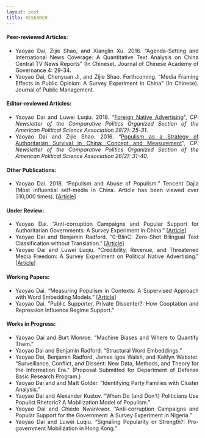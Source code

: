```yaml
---
layout: post
title: RESEARCH
---
```


<h4> Peer-reviewed Articles: </h4>

<ul align='justify'>
  <li>Yaoyao Dai, Zijie Shao, and Xianglin Xu. 2016. “Agenda-Setting and International News Coverage: A Quantitative Text Analysis on China Central TV News Reports” (In Chinese). Journal of Chinese Academy of Governance 4: 29-34. </li>
  <li>Yaoyao Dai, Chenyuan Ji, and Zijie Shao. Forthcoming. “Media Framing Effects in Public Opinion: A Survey Experiment in China” (In Chinese). Journal of Public Management.</li>
</ul>

<h4> Editor-reviewed Articles: </h4>

<ul align='justify'>
  <li>Yaoyao Dai and Luwei Luqiu. 2018.  “<a href="http://comparativenewsletter.com/files/archived_newsletters/2018_fall.pdf">Foreign Native Advertising</a>”, <i>CP: Newsletter of the Comparative Politics Organized Section of the American Political Science Association 28(2): 25-31</i>.</li>
  <li>Yaoyao Dai and Zijie Shao. 2016. “<a href="http://comparativenewsletter.com/files/archived_newsletters/fall_2016.pdf">Populism as a Strategy of Authoritarian Survival in China: Concept and Measurement</a>”, <i>CP: Newsletter of the Comparative Politics Organized Section of the American Political Science Association 26(2): 31-40</i>. </li>
</ul>

<h4> Other Publications: </h4>

<ul align='justify'>
  <li>Yaoyao Dai. 2018. “Populism and Abuse of Populism.” Tencent Dajia (Most influential self-media in China. Article has been viewed over 310,000 times). [<a href="https://dajia.qq.com/original/owl/dyy180420.html">Article</a>]</li>
</ul>

<h4> Under Review: </h4>

<ul align='justify'>
  <li>Yaoyao Dai. “Anti-corruption Campaigns and Popular Support for Authoritarian Governments: A Survey Experiment in China.” [<a href="/files/Dai_Anti-Corruption.pdf">Article</a>]</li>
  <li>Yaoyao Dai and Benjamin Radford. “0-BlinC: Zero-Shot Bilingual Text Classification without Translation.” [<a href="/files/Dai_0BlinC.pdf">Article</a>]</li>
  <li>Yaoyao Dai and Luwei Luqiu. “Credibility, Revenue, and Threatened Media Freedom: A Survey Experiment on Political Native Advertising.” [<a href="/files/Dai_PNA.pdf">Article</a>]</li>
</ul>

<h4> Working Papers: </h4>

<ul align='justify'>
  <li>Yaoyao Dai. “Measuring Populism in Contexts: A Supervised Approach with Word Embedding Models.” [<a href="/files/Dai_Populism.pdf">Article</a>]</li>
  <li>Yaoyao Dai. “Public Supporter, Private Dissenter?: How Cooptation and Repression Influence Regime Support.”</li>
</ul>

<h4> Works in Progress: </h4>

<ul align='justify'>
  <li>Yaoyao Dai and Burt Monroe. “Machine Biases and Where to Quantify Them.” </li>
  <li>Yaoyao Dai and Benjamin Radford. “Structural Word Embeddings.”</li>
  <li>Yaoyao Dai, Benjamin Radford, James Igoe Walsh, and Kaitlyn Webster. “Surveillance, Conflict, and Dissent: New Data, Methods, and Theory for the Information Era.” (Proposal Submitted for Department of Defense Basic Research Program.) </li>
  <li>Yaoyao Dai and and Matt Golder. “Identifying Party Families with Cluster Analysis.”</li>
  <li>Yaoyao Dai and Alexander Kustov. “When Do (and Don't) Politicians Use Populist Rhetoric? A Mobilization Model of Populism.” </li>
  <li>Yaoyao Dai and Chiedo Nwankwor. “Anti-corruption Campaigns and Popular Support for the Government: A Survey Experiment in Nigeria.”</li>
  <li>Yaoyao Dai and Luwei Luqiu. “Signaling Popularity or Strength?: Pro-government Mobilization in Hong Kong.” </li>
</ul>
